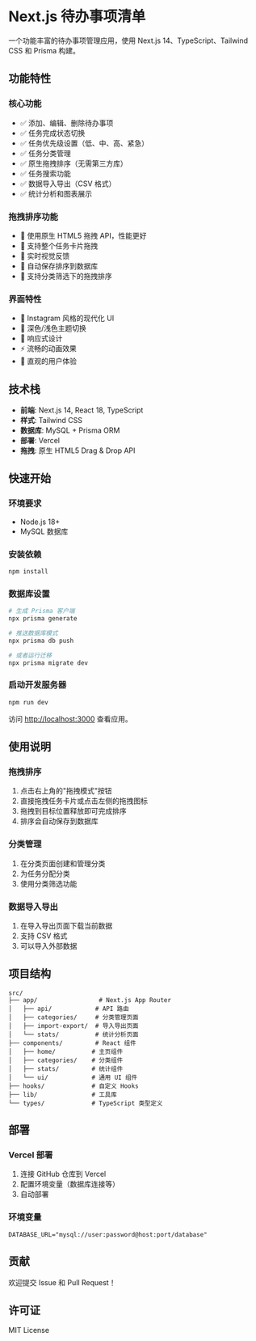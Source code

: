 # Next.js 待办事项清单

一个功能丰富的待办事项管理应用，使用 Next.js 14、TypeScript、Tailwind CSS 和 Prisma 构建。

## 功能特性

### 核心功能
- ✅ 添加、编辑、删除待办事项
- ✅ 任务完成状态切换
- ✅ 任务优先级设置（低、中、高、紧急）
- ✅ 任务分类管理
- ✅ 原生拖拽排序（无需第三方库）
- ✅ 任务搜索功能
- ✅ 数据导入导出（CSV 格式）
- ✅ 统计分析和图表展示

### 拖拽排序功能
- 🎯 使用原生 HTML5 拖拽 API，性能更好
- 🎯 支持整个任务卡片拖拽
- 🎯 实时视觉反馈
- 🎯 自动保存排序到数据库
- 🎯 支持分类筛选下的拖拽排序

### 界面特性
- 🎨 Instagram 风格的现代化 UI
- 🌙 深色/浅色主题切换
- 📱 响应式设计
- ⚡ 流畅的动画效果
- 🎯 直观的用户体验

## 技术栈

- **前端**: Next.js 14, React 18, TypeScript
- **样式**: Tailwind CSS
- **数据库**: MySQL + Prisma ORM
- **部署**: Vercel
- **拖拽**: 原生 HTML5 Drag & Drop API

## 快速开始

### 环境要求
- Node.js 18+
- MySQL 数据库

### 安装依赖
```bash
npm install
```

### 数据库设置
```bash
# 生成 Prisma 客户端
npx prisma generate

# 推送数据库模式
npx prisma db push

# 或者运行迁移
npx prisma migrate dev
```

### 启动开发服务器
```bash
npm run dev
```

访问 [http://localhost:3000](http://localhost:3000) 查看应用。

## 使用说明

### 拖拽排序
1. 点击右上角的"拖拽模式"按钮
2. 直接拖拽任务卡片或点击左侧的拖拽图标
3. 拖拽到目标位置释放即可完成排序
4. 排序会自动保存到数据库

### 分类管理
1. 在分类页面创建和管理分类
2. 为任务分配分类
3. 使用分类筛选功能

### 数据导入导出
1. 在导入导出页面下载当前数据
2. 支持 CSV 格式
3. 可以导入外部数据

## 项目结构

```
src/
├── app/                 # Next.js App Router
│   ├── api/            # API 路由
│   ├── categories/     # 分类管理页面
│   ├── import-export/  # 导入导出页面
│   └── stats/          # 统计分析页面
├── components/         # React 组件
│   ├── home/          # 主页组件
│   ├── categories/    # 分类组件
│   ├── stats/         # 统计组件
│   └── ui/            # 通用 UI 组件
├── hooks/             # 自定义 Hooks
├── lib/               # 工具库
└── types/             # TypeScript 类型定义
```

## 部署

### Vercel 部署
1. 连接 GitHub 仓库到 Vercel
2. 配置环境变量（数据库连接等）
3. 自动部署

### 环境变量
```env
DATABASE_URL="mysql://user:password@host:port/database"
```

## 贡献

欢迎提交 Issue 和 Pull Request！

## 许可证

MIT License
